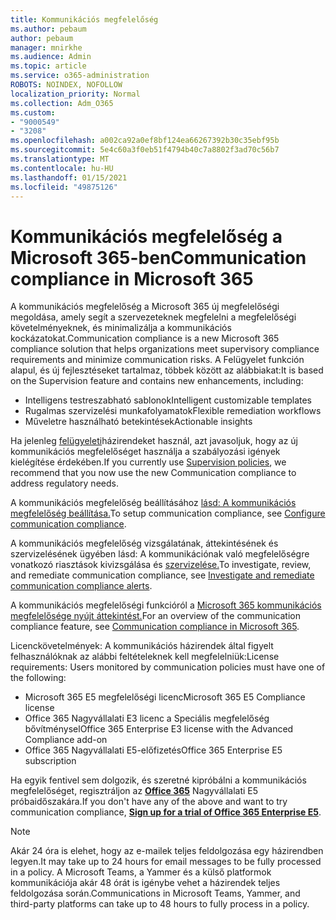```yaml
---
title: Kommunikációs megfelelőség
ms.author: pebaum
author: pebaum
manager: mnirkhe
ms.audience: Admin
ms.topic: article
ms.service: o365-administration
ROBOTS: NOINDEX, NOFOLLOW
localization_priority: Normal
ms.collection: Adm_O365
ms.custom:
- "9000549"
- "3208"
ms.openlocfilehash: a002ca92a0ef8bf124ea66267392b30c35ebf95b
ms.sourcegitcommit: 5e4c60a3f0eb51f4794b40c7a8802f3ad70c56b7
ms.translationtype: MT
ms.contentlocale: hu-HU
ms.lasthandoff: 01/15/2021
ms.locfileid: "49875126"
---
```

# <a name="communication-compliance-in-microsoft-365"></a><span data-ttu-id="f137c-102">Kommunikációs megfelelőség a Microsoft 365-ben</span><span class="sxs-lookup"><span data-stu-id="f137c-102">Communication compliance in Microsoft 365</span></span>

<span data-ttu-id="f137c-103">A kommunikációs megfelelőség a Microsoft 365 új megfelelőségi megoldása, amely segít a szervezeteknek megfelelni a megfelelőségi követelményeknek, és minimalizálja a kommunikációs kockázatokat.</span><span class="sxs-lookup"><span data-stu-id="f137c-103">Communication compliance is a new Microsoft 365 compliance solution that helps organizations meet supervisory compliance requirements and minimize communication risks.</span></span> <span data-ttu-id="f137c-104">A Felügyelet funkción alapul, és új fejlesztéseket tartalmaz, többek között az alábbiakat:</span><span class="sxs-lookup"><span data-stu-id="f137c-104">It is based on the Supervision feature and contains new enhancements, including:</span></span>

- <span data-ttu-id="f137c-105">Intelligens testreszabható sablonok</span><span class="sxs-lookup"><span data-stu-id="f137c-105">Intelligent customizable templates</span></span>
- <span data-ttu-id="f137c-106">Rugalmas szervizelési munkafolyamatok</span><span class="sxs-lookup"><span data-stu-id="f137c-106">Flexible remediation workflows</span></span>
- <span data-ttu-id="f137c-107">Műveletre használható betekintések</span><span class="sxs-lookup"><span data-stu-id="f137c-107">Actionable insights</span></span>

<span data-ttu-id="f137c-108">Ha jelenleg [felügyeleti](https://docs.microsoft.com/microsoft-365/compliance/supervision-policies)házirendeket használ, azt javasoljuk, hogy az új kommunikációs megfelelőséget használja a szabályozási igények kielégítése érdekében.</span><span class="sxs-lookup"><span data-stu-id="f137c-108">If you currently use [Supervision policies](https://docs.microsoft.com/microsoft-365/compliance/supervision-policies), we recommend that you now use the new Communication compliance to address regulatory needs.</span></span>

<span data-ttu-id="f137c-109">A kommunikációs megfelelőség beállításához [lásd: A kommunikációs megfelelőség beállítása.](https://docs.microsoft.com/microsoft-365/compliance/communication-compliance-configure)</span><span class="sxs-lookup"><span data-stu-id="f137c-109">To setup communication compliance, see [Configure communication compliance](https://docs.microsoft.com/microsoft-365/compliance/communication-compliance-configure).</span></span>

<span data-ttu-id="f137c-110">A kommunikációs megfelelőség vizsgálatának, áttekintésének és szervizelésének ügyében lásd: A kommunikációnak való megfelelőségre vonatkozó riasztások kivizsgálása és [szervizelése.](https://docs.microsoft.com/microsoft-365/compliance/communication-compliance-investigate-remediate)</span><span class="sxs-lookup"><span data-stu-id="f137c-110">To investigate, review, and remediate communication compliance, see [Investigate and remediate communication compliance alerts](https://docs.microsoft.com/microsoft-365/compliance/communication-compliance-investigate-remediate).</span></span>

<span data-ttu-id="f137c-111">A kommunikációs megfelelőségi funkcióról a [Microsoft 365 kommunikációs megfelelősége nyújt áttekintést.](https://docs.microsoft.com/microsoft-365/compliance/communication-compliance)</span><span class="sxs-lookup"><span data-stu-id="f137c-111">For an overview of the communication compliance feature, see [Communication compliance in Microsoft 365](https://docs.microsoft.com/microsoft-365/compliance/communication-compliance).</span></span>

<span data-ttu-id="f137c-112">Licenckövetelmények: A kommunikációs házirendek által figyelt felhasználóknak az alábbi feltételeknek kell megfelelniük:</span><span class="sxs-lookup"><span data-stu-id="f137c-112">License requirements: Users monitored by communication policies must have one of the following:</span></span>

- <span data-ttu-id="f137c-113">Microsoft 365 E5 megfelelőségi licenc</span><span class="sxs-lookup"><span data-stu-id="f137c-113">Microsoft 365 E5 Compliance license</span></span>
- <span data-ttu-id="f137c-114">Office 365 Nagyvállalati E3 licenc a Speciális megfelelőség bővítménysel</span><span class="sxs-lookup"><span data-stu-id="f137c-114">Office 365 Enterprise E3 license with the Advanced Compliance add-on</span></span>
- <span data-ttu-id="f137c-115">Office 365 Nagyvállalati E5-előfizetés</span><span class="sxs-lookup"><span data-stu-id="f137c-115">Office 365 Enterprise E5 subscription</span></span>

<span data-ttu-id="f137c-116">Ha egyik fentivel sem dolgozik, és szeretné kipróbálni a kommunikációs megfelelőséget, regisztráljon az **[Office 365](https://go.microsoft.com/fwlink/p/?LinkID=698279)** Nagyvállalati E5 próbaidőszakára.</span><span class="sxs-lookup"><span data-stu-id="f137c-116">If you don't have any of the above and want to try communication compliance, **[Sign up for a trial of Office 365 Enterprise E5](https://go.microsoft.com/fwlink/p/?LinkID=698279)**.</span></span>

> [!NOTE]
> <span data-ttu-id="f137c-117">Akár 24 óra is elehet, hogy az e-mailek teljes feldolgozása egy házirendben legyen.</span><span class="sxs-lookup"><span data-stu-id="f137c-117">It may take up to 24 hours for email messages to be fully processed in a policy.</span></span> <span data-ttu-id="f137c-118">A Microsoft Teams, a Yammer és a külső platformok kommunikációja akár 48 órát is igénybe vehet a házirendek teljes feldolgozása során.</span><span class="sxs-lookup"><span data-stu-id="f137c-118">Communications in Microsoft Teams, Yammer, and third-party platforms can take up to 48 hours to fully process in a policy.</span></span>
